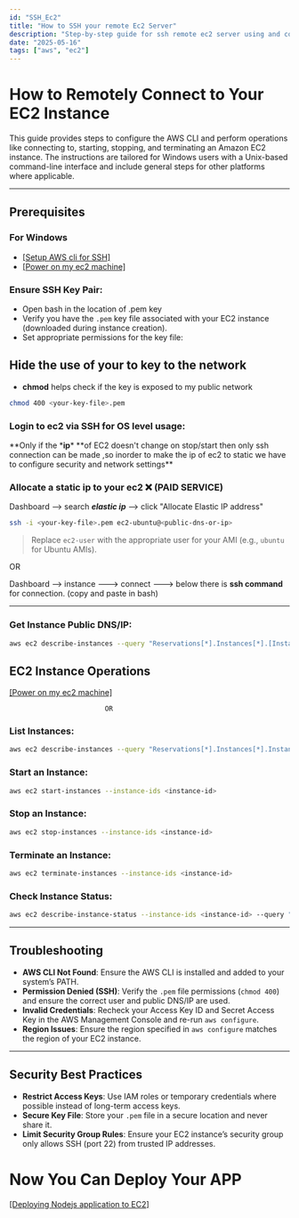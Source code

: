 ```yaml
---
id: "SSH_Ec2"
title: "How to SSH your remote Ec2 Server"
description: "Step-by-step guide for ssh remote ec2 server using and configure your remote system"
date: "2025-05-16"
tags: ["aws", "ec2"]
---
```


# How to Remotely Connect to Your EC2 Instance

This guide provides steps to configure the AWS CLI and perform operations like connecting to, starting, stopping, and terminating an Amazon EC2 instance. The instructions are tailored for Windows users with a Unix-based command-line interface and include general steps for other platforms where applicable.

---

## Prerequisites

### For Windows

- [[Setup AWS cli for SSH]](Setup_AWS_cli.md)
- [[Power on my ec2 machine]](How_to_power_EC2.md)

### Ensure SSH Key Pair:

- Open bash in the location of .pem key
- Verify you have the `.pem` key file associated with your EC2 instance (downloaded during instance creation).
- Set appropriate permissions for the key file:

## Hide the use of your to key to the network

- **chmod** helps check if the key is exposed to my public network

```bash
chmod 400 <your-key-file>.pem
```

### Login to ec2 via SSH for OS level usage:

**Only if the \***ip**\* **of EC2 doesn't change on stop/start then only ssh connection can be made ,so inorder to make the ip of ec2 to static we have to configure security and network settings\*\*

### Allocate a static ip to your ec2 ❌ (**PAID SERVICE**)

Dashboard --> search **_elastic ip_** --> click "Allocate Elastic IP address"

```bash
ssh -i <your-key-file>.pem ec2-ubuntu@<public-dns-or-ip>

```

> Replace `ec2-user` with the appropriate user for your AMI (e.g., `ubuntu` for Ubuntu AMIs).

OR

Dashboard --> instance ---> connect ---> below there is **ssh command** for connection. (copy and paste in bash)

---

### Get Instance Public DNS/IP:

```bash
aws ec2 describe-instances --query "Reservations[*].Instances[*].[InstanceId,PublicDnsName,PublicIpAddress]" --output table
```

## EC2 Instance Operations

[[Power on my ec2 machine]](How_to_power_EC2.md)

                            OR

### List Instances:

```bash
aws ec2 describe-instances --query "Reservations[*].Instances[*].InstanceId" --output table
```

### Start an Instance:

```bash
aws ec2 start-instances --instance-ids <instance-id>
```

### Stop an Instance:

```bash
aws ec2 stop-instances --instance-ids <instance-id>
```

### Terminate an Instance:

```bash
aws ec2 terminate-instances --instance-ids <instance-id>
```

### Check Instance Status:

```bash
aws ec2 describe-instance-status --instance-ids <instance-id> --query "InstanceStatuses[*].[InstanceId,InstanceState.Name]" --output table
```

---

## Troubleshooting

- **AWS CLI Not Found**: Ensure the AWS CLI is installed and added to your system’s PATH.
- **Permission Denied (SSH)**: Verify the `.pem` file permissions (`chmod 400`) and ensure the correct user and public DNS/IP are used.
- **Invalid Credentials**: Recheck your Access Key ID and Secret Access Key in the AWS Management Console and re-run `aws configure`.
- **Region Issues**: Ensure the region specified in `aws configure` matches the region of your EC2 instance.

---

## Security Best Practices

- **Restrict Access Keys**: Use IAM roles or temporary credentials where possible instead of long-term access keys.
- **Secure Key File**: Store your `.pem` file in a secure location and never share it.
- **Limit Security Group Rules**: Ensure your EC2 instance’s security group only allows SSH (port 22) from trusted IP addresses.

# Now You Can Deploy Your APP

[[Deploying Nodejs application to EC2]](http://localhost:3000/blog/Deploying_Node_to_Ec2)
